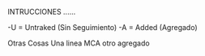 INTRUCCIONES
......

-U = Untraked (Sin Seguimiento)
-A = Added (Agregado)

Otras Cosas
Una linea MCA
otro agregado



